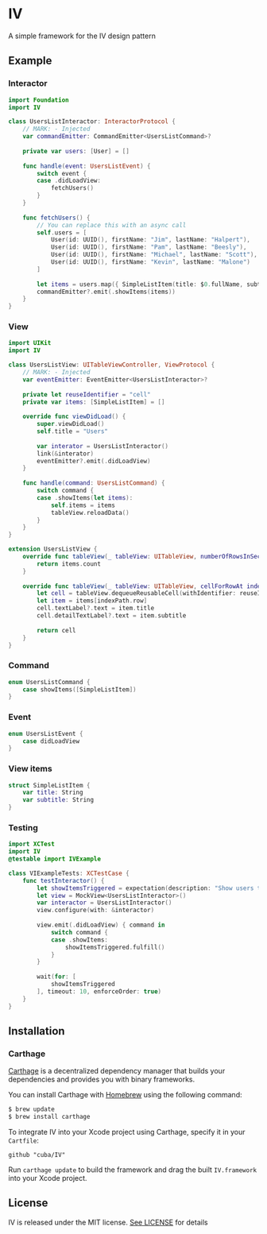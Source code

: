 # IV
A simple framework for the IV design pattern

## Example

### Interactor

```swift
import Foundation
import IV

class UsersListInteractor: InteractorProtocol {
    // MARK: - Injected
    var commandEmitter: CommandEmitter<UsersListCommand>?
    
    private var users: [User] = []
    
    func handle(event: UsersListEvent) {
        switch event {
        case .didLoadView:
            fetchUsers()
        }
    }
    
    func fetchUsers() {
        // You can replace this with an async call
        self.users = [
            User(id: UUID(), firstName: "Jim", lastName: "Halpert"),
            User(id: UUID(), firstName: "Pam", lastName: "Beesly"),
            User(id: UUID(), firstName: "Michael", lastName: "Scott"),
            User(id: UUID(), firstName: "Kevin", lastName: "Malone")
        ]
        
        let items = users.map({ SimpleListItem(title: $0.fullName, subtitle: $0.id.uuidString) })
        commandEmitter?.emit(.showItems(items))
    }
}
```

### View
```swift
import UIKit
import IV

class UsersListView: UITableViewController, ViewProtocol {
    // MARK: - Injected
    var eventEmitter: EventEmitter<UsersListInteractor>?
    
    private let reuseIdentifier = "cell"
    private var items: [SimpleListItem] = []
    
    override func viewDidLoad() {
        super.viewDidLoad()
        self.title = "Users"
        
        var interator = UsersListInteractor()
        link(&interator)
        eventEmitter?.emit(.didLoadView)
    }
    
    func handle(command: UsersListCommand) {
        switch command {
        case .showItems(let items):
            self.items = items
            tableView.reloadData()
        }
    }
}

extension UsersListView {
    override func tableView(_ tableView: UITableView, numberOfRowsInSection section: Int) -> Int {
        return items.count
    }
    
    override func tableView(_ tableView: UITableView, cellForRowAt indexPath: IndexPath) -> UITableViewCell {
        let cell = tableView.dequeueReusableCell(withIdentifier: reuseIdentifier) ?? UITableViewCell(style: .subtitle, reuseIdentifier: reuseIdentifier)
        let item = items[indexPath.row]
        cell.textLabel?.text = item.title
        cell.detailTextLabel?.text = item.subtitle
        
        return cell
    }
}
```

### Command

```swift
enum UsersListCommand {
    case showItems([SimpleListItem])
}
```

### Event
```swift
enum UsersListEvent {
    case didLoadView
}
```

### View items
```swift
struct SimpleListItem {
    var title: String
    var subtitle: String
}
```

### Testing
```swift
import XCTest
import IV
@testable import IVExample

class VIExampleTests: XCTestCase {
    func testInteractor() {
        let showItemsTriggered = expectation(description: "Show users triggered")
        let view = MockView<UsersListInteractor>()
        var interactor = UsersListInteractor()
        view.configure(with: &interactor)
        
        view.emit(.didLoadView) { command in
            switch command {
            case .showItems:
                showItemsTriggered.fulfill()
            }
        }
        
        wait(for: [
            showItemsTriggered
        ], timeout: 10, enforceOrder: true)
    }
}
```

## Installation

### Carthage

[Carthage](https://github.com/Carthage/Carthage) is a decentralized dependency manager that builds your dependencies and provides you with binary frameworks.

You can install Carthage with [Homebrew](http://brew.sh/) using the following command:

```bash
$ brew update
$ brew install carthage
```

To integrate IV into your Xcode project using Carthage, specify it in your `Cartfile`:

```ogdl
github "cuba/IV"
```

Run `carthage update` to build the framework and drag the built `IV.framework` into your Xcode project.

## License

IV is released under the MIT license. [See LICENSE](https://github.com/cuba/IV/blob/master/LICENSE) for details
